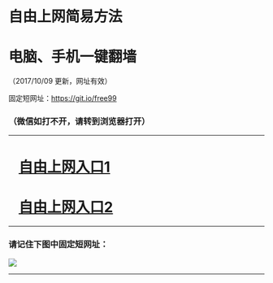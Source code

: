 ﻿# 自由上网简易方法

# 电脑、手机一键翻墙

（2017/10/09 更新，网址有效）

固定短网址：https://git.io/free99

### （微信如打不开，请转到浏览器打开）


***





# &nbsp;&nbsp; <a href="http://ft1526922163.fwq-tz-1001.info/fwqtz01.html?t=100900131772 " target="_blank">自由上网入口1</a>
# &nbsp;&nbsp; <a href="http://ft68438097.fwq-tz-1002.info/fwqtz02.html?t=10090014521 " target="_blank">自由上网入口2</a>
***

### 请记住下图中固定短网址：

<img src="https://s3-us-west-2.amazonaws.com/fwq-1001/yjfq-20170905okok.png" /> 


***


